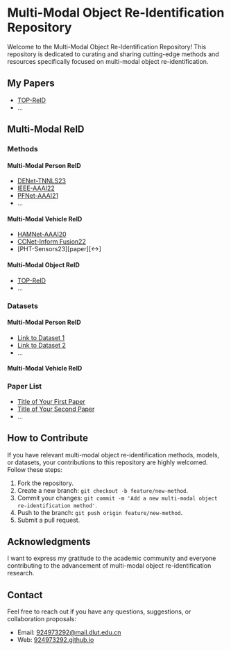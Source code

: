 # Multi-Modal Object Re-Identification Repository

Welcome to the Multi-Modal Object Re-Identification Repository! This repository is dedicated to curating and sharing cutting-edge methods and resources specifically focused on multi-modal object re-identification.

## My Papers
- [TOP-ReID](<https://github.com/924973292/TOP-ReID>)
- ...

## Multi-Modal ReID

### Methods

#### Multi-Modal Person ReID
- [DENet-TNNLS23](-)
- [IEEE-AAAI22](<https://github.com/littleprince1121/IEEE_Boosting_Modality-specific_Representations_for_Multi-Modal_Person_ReID>)
- [PFNet-AAAI21](-)
- ...
#### Multi-Modal Vehicle ReID
- [HAMNet-AAAI20](<https://github.com/ttaalle/multi-modal-vehicle-Re-ID>)
- [CCNet-Inform Fusion22](<https://github.com/superlollipop123/Cross-directional-Center-Network-and-MSVR310>)
- [PHT-Sensors23][paper][<->]
#### Multi-Modal Object ReID
- [TOP-ReID](<https://github.com/924973292/TOP-ReID>)
- ...
### Datasets
#### Multi-Modal Person ReID
- [Link to Dataset 1](<Link to Dataset 1>)
- [Link to Dataset 2](<Link to Dataset 2>)
- ...
#### Multi-Modal Vehicle ReID

### Paper List

- [Title of Your First Paper](<Link to Paper 1>)
- [Title of Your Second Paper](<Link to Paper 2>)
- ...

## How to Contribute

If you have relevant multi-modal object re-identification methods, models, or datasets, your contributions to this repository are highly welcomed. Follow these steps:

1. Fork the repository.
2. Create a new branch: `git checkout -b feature/new-method`.
3. Commit your changes: `git commit -m 'Add a new multi-modal object re-identification method'`.
4. Push to the branch: `git push origin feature/new-method`.
5. Submit a pull request.

## Acknowledgments

I want to express my gratitude to the academic community and everyone contributing to the advancement of multi-modal object re-identification research.

## Contact

Feel free to reach out if you have any questions, suggestions, or collaboration proposals:

- Email: [924973292@mail.dlut.edu.cn](mailto:924973292@mail.dlut.edu.cn)
- Web: [924973292.github.io](https://924973292.github.io//)
